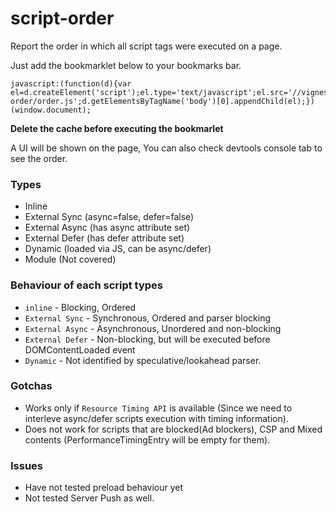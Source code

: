 # script-order

Report the order in which all script tags were executed on a page.

Just add the bookmarklet below to your bookmarks bar.

```
javascript:(function(d){var el=d.createElement('script');el.type='text/javascript';el.src='//vigneshh.in/script-order/order.js';d.getElementsByTagName('body')[0].appendChild(el);})(window.document);
```

**Delete the cache before executing the bookmarlet**

A UI will be shown on the page, You can also check devtools console tab to see the order. 

### Types

+ Inline
+ External Sync (async=false, defer=false)
+ External Async (has async attribute set)
+ External Defer (has defer attribute set)
+ Dynamic (loaded via JS, can be async/defer)
+ Module (Not covered)

### Behaviour of each script types
* `inline` - Blocking, Ordered
* `External Sync` - Synchronous, Ordered and parser blocking
* `External Async` - Asynchronous, Unordered and non-blocking 
* `External Defer` - Non-blocking, but will be executed before DOMContentLoaded event
* `Dynamic` - Not identified by speculative/lookahead parser. 

### Gotchas

- Works only if `Resource Timing API` is available (Since we need to interleve async/defer scripts execution with timing information).
- Does not work for scripts that are blocked(Ad blockers), CSP and Mixed contents (PerformanceTimingEntry will be empty for them).

### Issues

- Have not tested preload behaviour yet
- Not tested Server Push as well.
